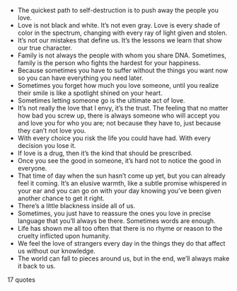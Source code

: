  - The quickest path to self-destruction is to push away the people you love.
 - Love is not black and white. It’s not even gray. Love is every shade of color in the spectrum, changing with every ray of light given and stolen.
 - It’s not our mistakes that define us. It’s the lessons we learn that show our true character.
 - Family is not always the people with whom you share DNA. Sometimes, family is the person who fights the hardest for your happiness.
 - Because sometimes you have to suffer without the things you want now so you can have everything you need later.
 - Sometimes you forget how much you love someone, until you realize their smile is like a spotlight shined on your heart.
 - Sometimes letting someone go is the ultimate act of love.
 - It’s not really the love that I envy, it’s the trust. The feeling that no matter how bad you screw up, there is always someone who will accept you and love you for who you are; not because they have to, just because they can’t not love you.
 - With every choice you risk the life you could have had. With every decision you lose it.
 - If love is a drug, then it’s the kind that should be prescribed.
 - Once you see the good in someone, it’s hard not to notice the good in everyone.
 - That time of day when the sun hasn’t come up yet, but you can already feel it coming. It’s an elusive warmth, like a subtle promise whispered in your ear and you can go on with your day knowing you’ve been given another chance to get it right.
 - There’s a little blackness inside all of us.
 - Sometimes, you just have to reassure the ones you love in precise language that you’ll always be there. Sometimes words are enough.
 - Life has shown me all too often that there is no rhyme or reason to the cruelty inflicted upon humanity.
 - We feel the love of strangers every day in the things they do that affect us without our knowledge.
 - The world can fall to pieces around us, but in the end, we’ll always make it back to us.

17 quotes
